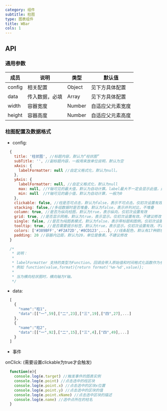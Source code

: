 ```yaml
---
category: 组件
subtitle: 柱图
type: 图表组件
title: WBar
cols: 1
---
```



## API

### 通用参数

| 成员 | 说明 | 类型 | 默认值 |
|---|---|---|---|
| config | 相关配置 | Object | 见下方具体配置 |
| data | 传入数据，必填 | Array | 见下方具体配置 |
| width | 容器宽度 | Number | 自适应父元素宽度 |
| height | 容器高度 | Number | 自适应父元素高度 |

### 柱图配置及数据格式

* config:

```javascript
  {
    title: '柱状图', //标题内容，默认为“柱状图”
    subTitle: '', //副标题内容，一般用来放单位说明，默认为空
    xAxis: {
      labelFormatter: null //自定义格式化，默认为null。
    },
    yAxis: {
      labelFormatter: null, //自定义格式化，默认为null
      max: null, //Y轴可见的最大值，默认为自动计算。label最大不一定会显示此值，还与间隔有关。
      min: null  //Y轴可见的最小值，默认为自动计算，一般为0
    },
    clickable: false, //柱是否可点击，默认为false，表示不可点击。仅初次设置有效
    stacking: false,//多组数据时是否堆叠，默认为false，表示并列对比，不堆叠
    column: true, //是否为纵向柱图，默认为true，表示纵向，仅初次设置有效
    grid: true, //是否显示网格，默认为true，表示显示。仅初次设置有效。不建议修改
    single: false, //是否为纯图表模式，默认为false，表示带标题和图例。仅初次设置有效。不建议修改
    tooltip: true, //是否需要提示标签，默认为true，表示显示。仅初次设置有效。不建议修改
    colors: ['#389BFF','#F2A72D','#8CD123',...], //线条配色，默认有17种颜色。不建议修改
    padding: 20 //容器内边距，默认为20，单位是像素。不建议修改
  }

  /*
   * 说明：
   *
   * labelFormatter 支持的类型为Function。回调会带入原始值和时间格式化函数作为参数。返回值即为显示内容
   * 例如 function(value,format){return format('%m-%d',value)};
   *
   * 当为横向柱状图时，横向轴为Y轴。
   */
```

* data:

```javascript
  [
    {
      "name":"柱1",
      "data":[["一",59],["二",23],["三",19],["四",27],...]
    },
    {
      "name":"柱2",
      "data":[["一",92],["二",15],["三",4],["四",49],...]
    }
  ]
```

* 事件

onClick: (需要设置clickable为true才会触发)

```javascript
  function(e){
    console.log(e.target) //触发事件的图表实例
    console.log(e.point) //点击选中的柱区块
    console.log(e.point.x) //点击选中的区块x位置
    console.log(e.point.y) //点击选中的区块的值
    console.log(e.point.xName) //点击选中区块的描述
    console.log(e.name) //选中点所在的柱名
  }
```
